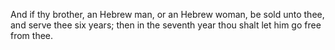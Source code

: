 And if thy brother, an Hebrew man, or an Hebrew woman, be sold unto thee, and serve thee six years; then in the seventh year thou shalt let him go free from thee.
